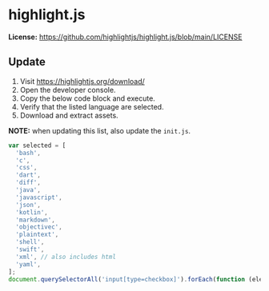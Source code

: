 # highlight.js

**License:** https://github.com/highlightjs/highlight.js/blob/main/LICENSE

## Update

1. Visit https://highlightjs.org/download/
2. Open the developer console.
3. Copy the below code block and execute.
4. Verify that the listed language are selected.
5. Download and extract assets.

**NOTE:** when updating this list, also update the `init.js`.

```javascript
var selected = [
  'bash',
  'c',
  'css',
  'dart',
  'diff',
  'java',
  'javascript',
  'json',
  'kotlin',
  'markdown',
  'objectivec',
  'plaintext',
  'shell',
  'swift',
  'xml', // also includes html
  'yaml',
];
document.querySelectorAll('input[type=checkbox]').forEach(function (elem) {elem.checked = selected.includes(elem.value);});
```
